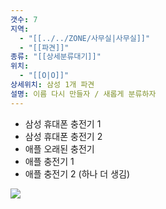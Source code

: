 ```yaml
---
갯수: 7
지역:
  - "[[../../ZONE/사무실|사무실]]"
  - "[[파견]]"
종류: "[[상세분류대기]]"
위치:
  - "[[O|O]]"
상세위치: 삼성 1개 파견
설명: 이름 다시 만들자 / 새롭게 분류하자
---
```


- 삼성 휴대폰 충전기 1
- 삼성 휴대폰 충전기 2
- 애플 오래된 충전기
- 애플 충전기 1
- 애플 충전기 2 (하나 더 생김)

![](http://192.168.50.22/devices/240608_IMG_0219.jpg)